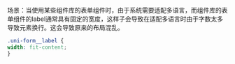 场景：当使用某些组件库的表单组件时，由于系统需要适配多语言，而组件库的表单组件的label通常具有固定的宽度，这样子会导致在适配多语言时由于字数太多导致元素换行。这会导致原来的布局混乱。

```css
.uni-form__label {
width: fit-content;
}
```
